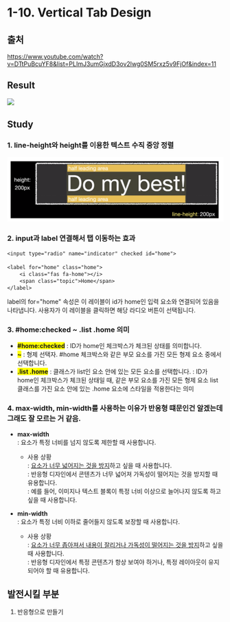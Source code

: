 # 1-10. Vertical Tab Design

## 출처

https://www.youtube.com/watch?v=DTtPuBcuYF8&list=PLImJ3umGjxdD3ov2lwg0SM5rxz5v9FjOf&index=11

## Result

<image src="img/result.png">

## Study

### 1. line-height와 height를 이용한 텍스트 수직 중앙 정렬

![alt text](img/image.png)

### 2. input과 label 연결해서 탭 이동하는 효과

```
<input type="radio" name="indicator" checked id="home">

<label for="home" class="home">
    <i class="fas fa-home"></i>
    <span class="topic">Home</span>
</label>

```

label의 for="home" 속성은 이 레이블이 id가 home인 입력 요소와 연결되어 있음을 나타냅니다. 사용자가 이 레이블을 클릭하면 해당 라디오 버튼이 선택됩니다.

### 3. #home:checked ~ .list .home 의미

- <span style="background: Yellow; font-weight: bold">#home:checked</span>
  : ID가 home인 체크박스가 체크된 상태를 의미합니다.
- <span style="background: Yellow; font-weight: bold">~</span>
  : 형제 선택자. #home 체크박스와 같은 부모 요소를 가진 모든 형제 요소 중에서 선택합니다.
- <span style="background: Yellow; font-weight: bold">.list .home</span>
  : 클래스가 list인 요소 안에 있는 모든 <label> 요소를 선택합니다.
  : ID가 home인 체크박스가 체크된 상태일 때, 같은 부모 요소를 가진 모든 형제 요소 list 클래스를 가진 요소 안에 있는 .home 요소에 스타일을 적용한다는 의미

### 4. max-width, min-width를 사용하는 이유가 반응형 떄문인건 알겠는데 그래도 잘 모르는 거 같음.

- **max-width**  
  : 요소가 특정 너비를 넘지 않도록 제한할 때 사용합니다.

  - 사용 상황  
    : <u>요소가 너무 넓어지는 것을 방지</u>하고 싶을 때 사용합니다.  
    : 반응형 디자인에서 콘텐츠가 너무 넓어져 가독성이 떨어지는 것을 방지할 때 유용합니다.  
    : 예를 들어, 이미지나 텍스트 블록이 특정 너비 이상으로 늘어나지 않도록 하고 싶을 때 사용합니다.

- **min-width**  
  : 요소가 특정 너비 이하로 줄어들지 않도록 보장할 때 사용합니다.
  - 사용 상황  
    : <u>요소가 너무 좁아져서 내용이 잘리거나 가독성이 떨어지는 것을 방지</u>하고 싶을 때 사용합니다.  
    : 반응형 디자인에서 특정 콘텐츠가 항상 보여야 하거나, 특정 레이아웃이 유지되어야 할 때 유용합니다.

## 발전시킬 부분

1. 반응형으로 만들기

